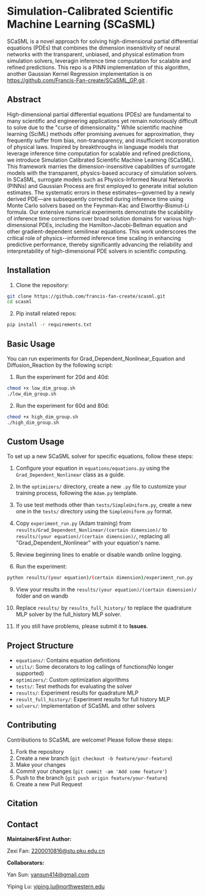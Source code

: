 # Simulation-Calibrated Scientific Machine Learning (SCaSML)

SCaSML is a novel approach for solving high-dimensional partial differential equations (PDEs) that combines the dimension insensitivity of neural networks with the transparent, unbiased, and physical estimation from simulation solvers, leveragin inference time computation for scalable and refined predictions. This repo is a PINN implementation of this algorithm, another Gaussian Kernel Regression implementation is on https://github.com/Francis-Fan-create/SCaSML_GP.git .

## Abstract

High-dimensional partial differential equations (PDEs) are fundamental to many scientific and engineering applications yet remain notoriously difficult to solve due to the "curse of dimensionality." While scientific machine learning (SciML) methods offer promising avenues for approximation, they frequently suffer from bias, non-transparency, and insufficient incorporation of physical laws. Inspired by breakthroughs in language models that leverage inference time computation for scalable and refined predictions, we introduce Simulation Calibrated Scientific Machine Learning (SCaSML). This framework marries the dimension-insensitive capabilities of surrogate models with the transparent, physics-based accuracy of simulation solvers. In SCaSML, surrogate models such as Physics-Informed Neural Networks (PINNs) and Gaussian Process are first employed to generate initial solution estimates. The systematic errors in these estimates—governed by a newly derived PDE—are subsequently corrected during inference time using Monte Carlo solvers based on the Feynman-Kac and Elworthy-Bismut-Li formula. Our extensive numerical experiments demonstrate the scalability of inference time corrections over broad solution domains for various high-dimensional PDEs, including the Hamilton-Jacobi-Bellman equation and other gradient-dependent semilinear equations. This work underscores the critical role of physics--informed inference time scaling in enhancing predictive performance, thereby significantly advancing the reliability and interpretability of high-dimensional PDE solvers in scientific computing.

## Installation

1. Clone the repository:

```bash
git clone https://github.com/francis-fan-create/scasml.git 
cd scasml
```

2. Pip install related repos:

```bash
pip install -r requirements.txt
```
## Basic Usage

You can run experiments for Grad_Dependent_Nonlinear_Equation and Diffusion_Reaction by the following script:

1. Run the experiment for 20d and 40d:

```bash
chmod +x low_dim_group.sh
./low_dim_group.sh
```

2. Run the experiment for 60d and 80d:

```bash
chmod +x high_dim_group.sh
./high_dim_group.sh
```

## Custom Usage

To set up a new SCaSML solver for specific equations, follow these steps:

1. Configure your equation in `equations/equations.py` using the `Grad_Dependent_Nonlinear` class as a guide.

2. In the `optimizers/` directory, create a new `.py` file to customize your training process, following the `Adam.py` template.

3. To use test methods other than `tests/SimpleUniform.py`, create a new one in the `tests/` directory using the `SimpleUniform.py` format.

4. Copy `experiment_run.py` (Adam training) from `results/Grad_Dependent_Nonlinear/(certain dimension)/` to `results/(your equation)/(certain dimension)/`, replacing all "Grad_Dependent_Nonlinear" with your equation's name.

5. Review beginning lines to enable or disable wandb online logging.

6. Run the experiment:

```bash
python results/(your equation)/(certain dimension)/experiment_run.py
```

9. View your results in the `results/(your equation)/(certain dimension)/` folder and on wandb

10. Replace `results/` by `results_full_history/` to replace the quadrature MLP solver by the full_history MLP solver.
    
11. If you still have problems, please submit it to **Issues**.

## Project Structure

- `equations/`: Contains equation definitions
- `utils/`: Some decorators to log callings of functions(No longer supported)
- `optimizers/`: Custom optimization algorithms
- `tests/`: Test methods for evaluating the solver
- `results/`: Experiment results for quadrature MLP
- `result_full_history/`: Experiment results for full history MLP
- `solvers/`: Implementation of SCaSML and other solvers

## Contributing

Contributions to SCaSML are welcome! Please follow these steps:

1. Fork the repository
2. Create a new branch (`git checkout -b feature/your-feature`)
3. Make your changes
4. Commit your changes (`git commit -am 'Add some feature'`)
5. Push to the branch (`git push origin feature/your-feature`)
6. Create a new Pull Request

## Citation



## Contact

**Maintainer&First Author:**

Zexi Fan: 2200010816@stu.pku.edu.cn

**Collaborators:**

Yan Sun: yansun414@gmail.com

Yiping Lu: yiping.lu@northwestern.edu














































